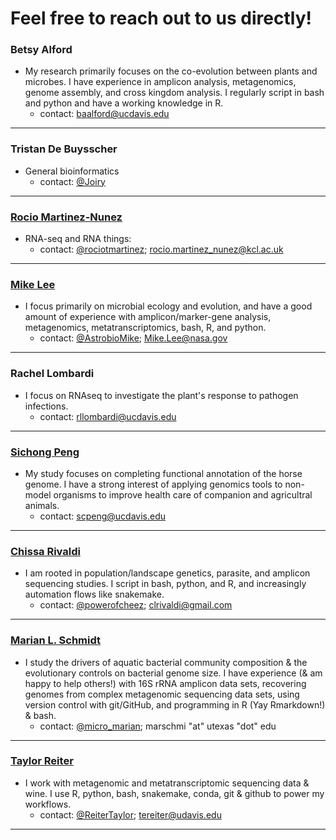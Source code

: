 # Feel free to reach out to us directly!

### Betsy Alford
- My research primarily focuses on the co-evolution between plants and microbes.  I have experience in amplicon analysis, metagenomics, genome assembly, and cross kingdom analysis. I regularly script in bash and python and have a working knowledge in R.
  - contact: baalford@ucdavis.edu

--- 

### Tristan De Buysscher
- General bioinformatics
  - contact: [@Joiry](https://twitter.com/Joiry)

---

### [Rocio Martinez-Nunez](https://twitter.com/rociotmartinez)
- RNA-seq and RNA things:
  - contact: [@rociotmartinez](https://twitter.com/rociotmartinez); rocio.martinez_nunez@kcl.ac.uk  

---

### [Mike Lee](https://astrobiomike.github.io)  
- I focus primarily on microbial ecology and evolution, and have a good amount of experience with amplicon/marker-gene analysis, metagenomics, metatranscriptomics, bash, R, and python.
  - contact: [@AstrobioMike](https://twitter.com/AstrobioMike); Mike.Lee@nasa.gov

---

### Rachel Lombardi
- I focus on RNAseq to investigate the plant's response to pathogen infections.
  - contact: rllombardi@ucdavis.edu 

---

### [Sichong Peng](http://sichong.site/)
- My study focuses on completing functional annotation of the horse genome. I have a strong interest of applying genomics tools to non-model organisms to improve health care of companion and agricultral animals.
  - contact: scpeng@ucdavis.edu

---

### [Chissa Rivaldi](https://twitter.com/powerofcheez)
- I am rooted in population/landscape genetics, parasite, and amplicon sequencing studies. I script in bash, python, and R, and increasingly automation flows like snakemake. 
  - contact: [@powerofcheez](https://twitter.com/powerofcheez); clrivaldi@gmail.com 

---

### [Marian L. Schmidt](https://marschmi.github.io/marschmi.github.io/)  
- I study the drivers of aquatic bacterial community composition & the evolutionary controls on bacterial genome size. I have experience (& am happy to help others!) with 16S rRNA amplicon data sets, recovering genomes from complex metagenomic sequencing data sets, using version control with git/GitHub, and programming in R (Yay Rmarkdown!) & bash. 
  - contact: [@micro_marian](https://twitter.com/micro_marian); marschmi "at" utexas "dot" edu

---

### [Taylor Reiter](taylorreiter.github.io)  
- I work with metagenomic and metatranscriptomic sequencing data & wine. I use R, python, bash, snakemake, conda, git & github to power my workflows.
  - contact: [@ReiterTaylor](https://twitter.com/ReiterTaylor); tereiter@udavis.edu
---
